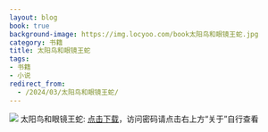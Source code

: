 ```yaml
---
layout: blog
book: true
background-image: https://img.locyoo.com/book太阳鸟和眼镜王蛇.jpg
category: 书籍
title: 太阳鸟和眼镜王蛇
tags:
- 书籍
- 小说
redirect_from:
  - /2024/03/太阳鸟和眼镜王蛇/
---
```

![](https://img.locyoo.com/book太阳鸟和眼镜王蛇.jpg)
太阳鸟和眼镜王蛇: <a name = "ref1" href="https://url18.ctfile.com/f/50983618-1225827505-9c8e17?p=3619">点击下载</a>，访问密码请点击右上方“关于”自行查看